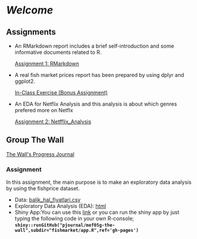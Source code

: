 # *Welcome*

## Assignments

- An RMarkdown report includes a brief self-introduction and some informative documents related to R.

    [Assignment 1: RMarkdown](Assignment_1-RMarkdown.html)

- A real fish market prices report has been prepared by using dplyr and ggplot2.

    [In-Class Exercise (Bonus Assignment)](fish_prices.html)

- An EDA for Netflix Analysis and this analysis is about which genres prefered more on Netflx

    [Assignment 2: Netfflix_Analysis](Netflix_EDA.html)



## Group The Wall
[The Wall's Progress Journal](https://github.com/pjournal/mef05g-the-wall)

### Assignment

In this assignment, the main purpose is to make an exploratory data analysis by using the fishprice dataset.

- Data: [balik_hal_fiyatlari.csv](https://github.com/pjournal/mef05g-the-wall/blob/gh-pages/fishmarket/balik_hal_fiyatlari.csv)
- Exploratory Data Analysis (EDA): [html](https://github.com/pjournal/mef05g-the-wall/blob/gh-pages/fishmarket/app.R)
- Shiny App:You can use this [link](https://thewall.shinyapps.io/fishmarket/)
    or you can run the shiny app by just typing the following code in your own R-console;
    **`shiny::runGitHub("pjournal/mef05g-the-wall",subdir="fishmarket/app.R",ref='gh-pages')`**
